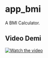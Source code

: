 # app_bmi

A BMI Calculator.

## Video Demi

[![Watch the video](https://raw.githubusercontent.com/who-is-abir/flutter-bmi-calculator/main/screenshot.jpeg)](https://youtube.com/shorts/GkzRqgJ7qdM)
